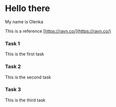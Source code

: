 # Hello there

My name is Olenka

This is a reference [https://ravn.co/](https://ravn.co/)

### Task 1

This is the first task

### Task 2

This is the second task

### Task 3

This is the third task
